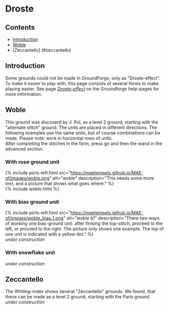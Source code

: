 # Droste

## Contents
* [Introduction](#introduction)
* [Woble](#woble)
* [Zeccantello] (#zeccantello)

## Introduction
Some grounds could not be made in GroundForge, only as "Droste-effect". To make it easier to play with, this page consists of several forms to make playing easier. See page [_Droste-effect_][pg-droste] on the Groundforge help-pages for more information.

[pg-droste]: https://d-bl.github.io/GroundForge/help/Droste-effect


## Woble
This ground was discoverd by J. Pol, as a level 2 ground, starting with the "alternate stitch" ground. The units are placed in different directions. The following examples use the same units, but of course combinations can be made. Please note: work in horizontal rows of units.  
After completing the stitches in the form, press <span class="elem">go</span> and then the <span class="elem">wand</span> in the advanced section. 

### With rose ground unit

{% include picts-left.html 
  src="https://maetempels.github.io/MAE-gf/images/woble.png" 
  alt="woble" 
  description="This needs some more text, and a picture that shows what goes where."
%}      
{% include woble.html
%}

### With bias ground unit
{% include picts-left.html 
  src="https://maetempels.github.io/MAE-gf/images/woble_bias_1.png" 
  alt="woble b1" 
  description="There two ways of working one bias-ground unit: after finising the top-stitch, proceed to the left, or proceed to the right. The picture only shows one example. The top of one unit is indicated with a yellow dot."
%}   
_under construction_ 

### With snowflake unit
_under construction_


## Zeccantello
The Whiting-index shows several "Zeccantello" grounds. We found, that these can be made as a level 2 ground, starting with the Paris ground. _under construction_


